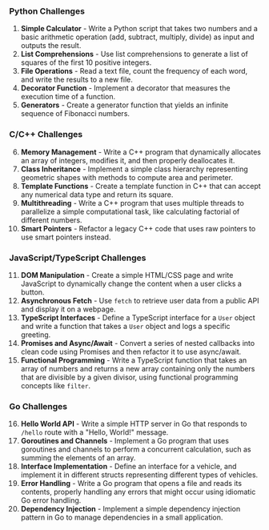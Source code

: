 ### Python Challenges
1. **Simple Calculator** - Write a Python script that takes two numbers and a basic arithmetic operation (add, subtract, multiply, divide) as input and outputs the result.
2. **List Comprehensions** - Use list comprehensions to generate a list of squares of the first 10 positive integers.
3. **File Operations** - Read a text file, count the frequency of each word, and write the results to a new file.
4. **Decorator Function** - Implement a decorator that measures the execution time of a function.
5. **Generators** - Create a generator function that yields an infinite sequence of Fibonacci numbers.

### C/C++ Challenges
6. **Memory Management** - Write a C++ program that dynamically allocates an array of integers, modifies it, and then properly deallocates it.
7. **Class Inheritance** - Implement a simple class hierarchy representing geometric shapes with methods to compute area and perimeter.
8. **Template Functions** - Create a template function in C++ that can accept any numerical data type and return its square.
9. **Multithreading** - Write a C++ program that uses multiple threads to parallelize a simple computational task, like calculating factorial of different numbers.
10. **Smart Pointers** - Refactor a legacy C++ code that uses raw pointers to use smart pointers instead.

### JavaScript/TypeScript Challenges
11. **DOM Manipulation** - Create a simple HTML/CSS page and write JavaScript to dynamically change the content when a user clicks a button.
12. **Asynchronous Fetch** - Use `fetch` to retrieve user data from a public API and display it on a webpage.
13. **TypeScript Interfaces** - Define a TypeScript interface for a `User` object and write a function that takes a `User` object and logs a specific greeting.
14. **Promises and Async/Await** - Convert a series of nested callbacks into clean code using Promises and then refactor it to use async/await.
15. **Functional Programming** - Write a TypeScript function that takes an array of numbers and returns a new array containing only the numbers that are divisible by a given divisor, using functional programming concepts like `filter`.

### Go Challenges
16. **Hello World API** - Write a simple HTTP server in Go that responds to `/hello` route with a "Hello, World!" message.
17. **Goroutines and Channels** - Implement a Go program that uses goroutines and channels to perform a concurrent calculation, such as summing the elements of an array.
18. **Interface Implementation** - Define an interface for a vehicle, and implement it in different structs representing different types of vehicles.
19. **Error Handling** - Write a Go program that opens a file and reads its contents, properly handling any errors that might occur using idiomatic Go error handling.
20. **Dependency Injection** - Implement a simple dependency injection pattern in Go to manage dependencies in a small application.
